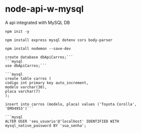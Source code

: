 # node-api-w-mysql
A api integrated with MySQL DB

```npm init -y```

```npm install express mysql dotenv cors body-parser```

```npm install nodemon --save-dev```


```mysql
create database dbApiCarros;```
```mysql
use dbApiCarros;```

```mysql
create table carros (
codigo int primary key auto_increment,
modelo varchar(30),
placa varchar(7)
);
```

```mysql
insert into carros (modelo, placa) values ('Toyota Corolla', 'EMO4953')```

```mysql
ALTER USER 'seu_usuario'@'localhost' IDENTIFIED WITH mysql_native_password BY 'sua_senha';
```

